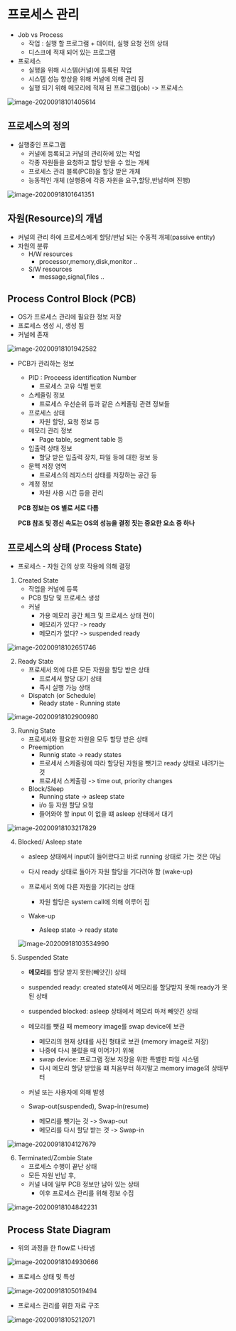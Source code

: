 # 프로세스 관리

- Job vs Process
  - 작업 : 실행 할 프로그램 + 데이터, 실행 요청 전의 상태
  - 디스크에 적재 되어 있는 프로그램
- 프로세스
  - 실행을 위해 시스템(커널)에 등록된 작업
  - 시스템 성능 향상을 위해 커널에 의해 관리 됨
  - 실행 되기 위해 메모리에 적재 된 프로그램(job) -> 프로세스

![image-20200918101405614](.\images\image-20200918101405614.png)

## 프로세스의 정의

- 실행중인 프로그램
  - 커널에 등록되고 커널의 관리하에 있는 작업
  - 각종 자원들을 요청하고 할당 받을 수 있는 개체
  - 프로세스 관리 블록(PCB)을 할당 받은 개체
  - 능동적인 개체 (실행중에 각종 자원을 요구,할당,반납하며 진행)

![image-20200918101641351](.\images\image-20200918101641351.png)

## 자원(Resource)의 개념

- 커널의 관리 하에 프로세스에게 할당/반납 되는 수동적 개체(passive entity)
- 자원의 분류
  - H/W resources
    - processor,memory,disk,monitor ..
  - S/W resources
    - message,signal,files ..

## Process Control Block (PCB)

- OS가 프로세스 관리에 필요한 정보 저장
- 프로세스 생성 시, 생성 됨
- 커널에 존재

![image-20200918101942582](.\images\image-20200918101942582.png)

- PCB가 관리하는 정보

  - PID : Proceess identification Number
    - 프로세스 고유 식별 번호
  - 스케줄링 정보
    - 프로세스 우선순위 등과 같은 스케줄링 관련 정보들
  - 프로세스 상태
    - 자원 할당, 요청 정보 등
  - 메모리 관리 정보
    - Page table, segment table 등
  - 입출력 상태 정보
    - 할당 받은 입출력 장치, 파일 등에 대한 정보 등
  - 문맥 저장 영역
    - 프로세스의 레지스터 상태를 저장하는 공간 등
  - 계정 정보
    - 자원 사용 시간 등을 관리

  **PCB 정보는 OS 별로 서로 다름**

  **PCB 참조 및 갱신 속도는 OS의 성능을 결정 짓는 중요한 요소 중 하나**

## 프로세스의 상태 (Process State)

- 프로세스 - 자원 간의 상호 작용에 의해 결정

1. Created State
   - 작업을 커널에 등록
   - PCB 할당 및 프로세스 생성
   - 커널
     - 가용 메모리 공간 체크 및 프로세스 상태 전이
     - 메모리가 있다? -> ready
     - 메모리가 없다? -> suspended ready

![image-20200918102651746](.\images\image-20200918102651746.png)

2. Ready State
   - 프로세서 외에 다른 모든 자원을 할당 받은 상태
     - 프로세서 할당 대기 상태
     - 즉시 실행 가능 상태
   - Dispatch (or Schedule)
     - Ready state - Running state

![image-20200918102900980](.\images\image-20200918102900980.png)

3. Runnig State
   - 프로세서와 필요한 자원을 모두 할당 받은 상태
   - Preemiption
     - Runnig state -> ready states
     - 프로세서 스케줄링에 따라 할당된 자원을 뺏기고 ready 상태로 내려가는 것
     - 프로세서 스케출링 -> time out, priority changes
   - Block/Sleep
     - Running state -> asleep state
     - i/o 등 자원 할당 요청
     - 들어와야 할 input 이 없을 떄 asleep 상태에서 대기

![image-20200918103217829](.\images\image-20200918103217829.png)

4. Blocked/ Asleep state

   - asleep 상태에서 input이 들어왔다고 바로 running 상태로 가는 것은 아님
   - 다시 ready 상태로 돌아가 자원 할당을 기다려야 함 (wake-up)

   - 프로세서 외에 다른 자원을 기다리는 상태
     - 자원 할당은 system call에 의해 이루어 짐
   - Wake-up
     - Asleep state -> ready state

   ![image-20200918103534990](.\images\image-20200918103534990.png)

5. Suspended State

   - **메모리**를 할당 받지 못한(빼앗긴) 상태

   - suspended ready: created state에서 메모리를 할당받지 못해 ready가 못된 상태
   - suspended blocked: asleep 상태에서 메모리 마저 빼앗긴 상태

   - 메모리를 뺏길 때 memeory image를 swap device에 보관
     - 메모리의 현재 상태를 사진 형태로 보관 (memory image로 저장)
     - 나중에 다시 불렀을 때 이어가기 위해
     - swap device: 프로그램 정보 저장을 위한 특별한 파일 시스템
     - 다시 메모리 할당 받았을 떄 처음부터 하지말고 memory image의 상태부터
   - 커널 또는 사용자에 의해 발생

   - Swap-out(suspended), Swap-in(resume)
     - 메모리를 뺏기는 것 -> Swap-out
     - 메모리를 다시 할당 받는 것 -> Swap-in

![image-20200918104127679](.\images\image-20200918104127679.png)

6. Terminated/Zombie State
   - 프로세스 수행이 끝난 상태
   - 모든 자원 반납 후, 
   - 커널 내에 일부 PCB 정보만 남아 있는 상태
     - 이후 프로세스 관리를 위해 정보 수집

![image-20200918104842231](.\images\image-20200918104842231.png)

## Process State Diagram

- 위의 과정을 한 flow로 나타냄

![image-20200918104930666](.\images\image-20200918104930666.png)

- 프로세스 상태 및 특성

![image-20200918105019494](.\images\image-20200918105019494.png)

- 프로세스 관리를 위한 자료 구조

![image-20200918105212071](.\images\image-20200918105212071.png)